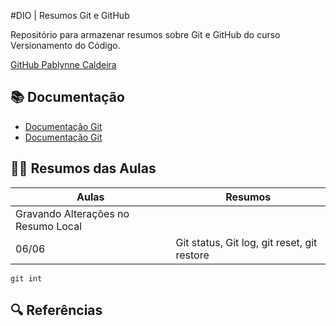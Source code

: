 #DIO | Resumos Git e GitHub

Repositório para armazenar resumos sobre Git e GitHub do curso Versionamento do Código.

[GitHub Pablynne Caldeira](https://github.com/pablynnecaldeira)

## 📚 Documentação
- [Documentação Git](https://git-scm.com/doc)
- [Documentação Git](https://docs.github.com/)

## 👩‍💻 Resumos das Aulas
| Aulas | Resumos |
|-------|---------|
|Gravando Alterações no Resumo Local | []()
|06/06 | Git status, Git log, git reset, git restore |
```
git int
```

## 🔍 Referências